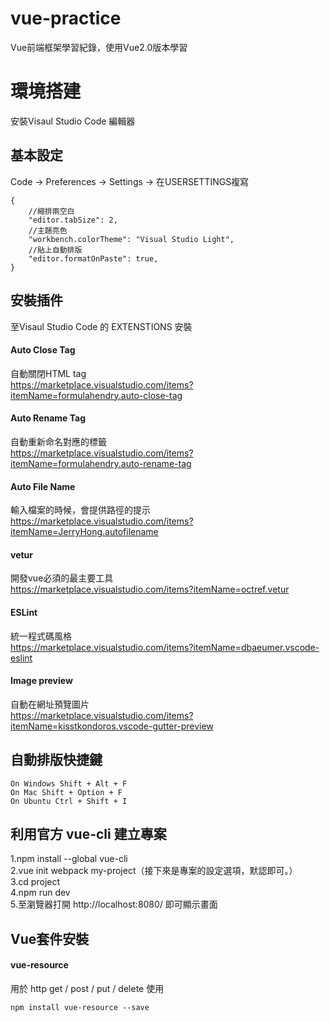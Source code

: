 # vue-practice
Vue前端框架學習紀錄，使用Vue2.0版本學習
# 環境搭建
安裝Visaul Studio Code 編輯器  
## 基本設定  
Code -> Preferences -> Settings -> 在USERSETTINGS複寫
```
{
    //縮排兩空白
    "editor.tabSize": 2,
    //主題亮色
    "workbench.colorTheme": "Visual Studio Light",
    //貼上自動排版
    "editor.formatOnPaste": true,
}
```
## 安裝插件
至Visaul Studio Code 的 EXTENSTIONS 安裝
#### Auto Close Tag
自動關閉HTML tag  
https://marketplace.visualstudio.com/items?itemName=formulahendry.auto-close-tag   
#### Auto Rename Tag
自動重新命名對應的標籤  
https://marketplace.visualstudio.com/items?itemName=formulahendry.auto-rename-tag
#### Auto File Name
輸入檔案的時候，會提供路徑的提示  
https://marketplace.visualstudio.com/items?itemName=JerryHong.autofilename
#### vetur
開發vue必須的最主要工具  
https://marketplace.visualstudio.com/items?itemName=octref.vetur
#### ESLint
統一程式碼風格  
https://marketplace.visualstudio.com/items?itemName=dbaeumer.vscode-eslint
#### Image preview
自動在網址預覽圖片  
https://marketplace.visualstudio.com/items?itemName=kisstkondoros.vscode-gutter-preview

## 自動排版快捷鍵
```
On Windows Shift + Alt + F
On Mac Shift + Option + F
On Ubuntu Ctrl + Shift + I
```

## 利用官方 vue-cli 建立專案
1.npm install --global vue-cli  
2.vue init webpack my-project（接下來是專案的設定選項，默認即可。）  
3.cd project  
4.npm run dev  
5.至瀏覽器打開 http://localhost:8080/ 即可顯示畫面  

## Vue套件安裝
#### vue-resource
用於 http get / post / put / delete 使用
```  
npm install vue-resource --save
```

